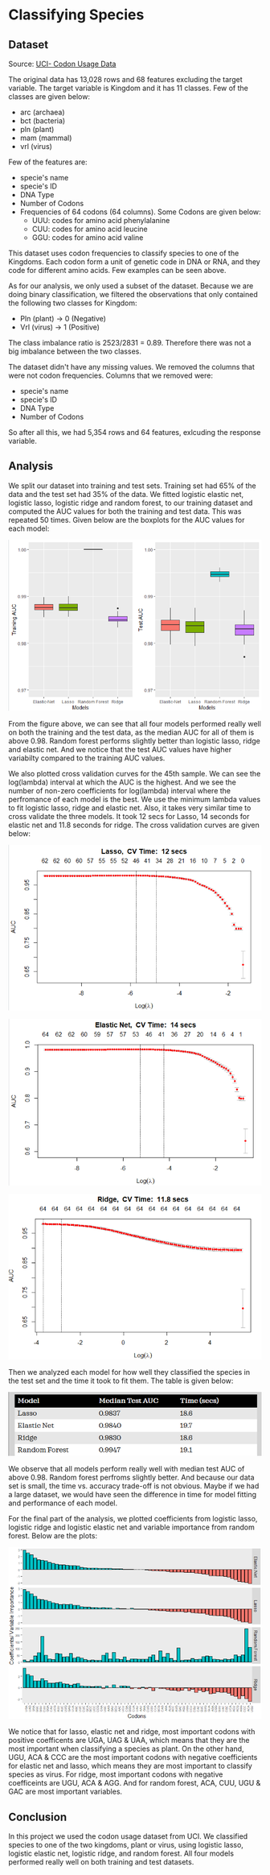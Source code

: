 # Classifying Species

## Dataset
 Source: [UCI- Codon Usage Data](https://archive.ics.uci.edu/ml/datasets/Codon+usage)

The original data has 13,028 rows and 68 features excluding the target variable. The target variable is Kingdom and it has 11 classes. Few of the classes are given below: 
 - arc (archaea)
 - bct (bacteria) 
 - pln (plant)  
 - mam (mammal) 
 - vrl (virus)

Few of the features are:
- specie's name
- specie's ID
- DNA Type
- Number of Codons
- Frequencies of 64 codons (64 columns). Some Codons are given below:  
    - UUU: codes for amino acid phenylalanine
    - CUU: codes for amino acid leucine
    - GGU: codes for amino acid valine

This dataset uses codon frequencies to classify species to one of the Kingdoms. Each codon form a unit of genetic code in DNA or RNA, and they code for different amino acids. Few examples can be seen above. 

As for our analysis, we only used a subset of the dataset. Because we are doing binary classification, we filtered the observations that only contained the following two classes for Kingdom: 
- Pln (plant) -> 0 (Negative)
- Vrl (virus) -> 1 (Positive)

The class imbalance ratio is 2523/2831 = 0.89. Therefore there was not a big imbalance between the two classes. 

The dataset didn't have any missing values. We removed the columns that were not codon frequencies. Columns that we removed were:
- specie's name
- specie's ID
- DNA Type
- Number of Codons

So after all this, we had 5,354 rows and 64 features, exlcuding the response variable. 
 
## Analysis
We split our dataset into training and test sets. Training set had 65% of the data and the test set had 35% of the data. We fitted logistic elastic net, logistic lasso, logistic ridge and random forest, to our training dataset and computed the AUC values for both the training and test data. This was repeated 50 times. Given below are the boxplots for the AUC values for each model:

![AUC](Images/AUC.png)

From the figure above, we can see that all four models performed really well on both the training and the test data, as the median AUC for all of them is above 0.98. Random forest performs slightly better than logistic lasso, ridge and elastic net. And we notice that the test AUC values have higher variabilty compared to the training AUC values. 

We also plotted cross validation curves for the 45th sample. We can see the log(lambda) interval at which the AUC is the highest. And we see the number of non-zero coefficients for log(lambda) interval where the perfromance of each model is the best. We use the minimum lambda values to fit logistic lasso, ridge and elastic net. Also, it takes very similar time to cross validate the three models. It took 12 secs for Lasso, 14 seconds for elastic net and 11.8 seconds for ridge. The cross validation curves are given below:

![Lasso](Images/Lasso.png)

![Elastic Net](Images/ElasticNet.png)

![Ridge](Images/Ridge.png)

Then we analyzed each model for how well they classified the species in the test set and the time it took to fit them. The table is given below: 

![Time Vs. Accuracy](Images/Time.png)

We observe that all models perform really well with median test AUC of above 0.98. Random forest perfroms slightly better. And because our data set is small, the time vs. accuracy trade-off is not obvious. Maybe if we had a large dataset, we would have seen the difference in time for model fitting and performance of each model. 

For the final part of the analysis, we plotted coefficients from logistic lasso, logistic ridge and logistic elastic net and variable importance from random forest. Below are the plots:

![Coefficients](Images/coefficients.png)

We notice that for lasso, elastic net and ridge, most important codons with  positive coefficents are UGA, UAG & UAA, which means that they are the most important when classifying a species as plant. On the other hand, UGU, ACA & CCC are the most important codons with negative coefficients for elastic net and lasso, which means they are most important to classify species as virus. For ridge, most important codons with negative coefficeints are UGU, ACA & AGG. And for random forest, ACA, CUU, UGU & GAC are most important variables. 

## Conclusion
In this project we used the codon usage dataset from UCI. We classified species to one of the two kingdoms, plant or virus, using logistic lasso, logistic elastic net, logistic ridge, and random forest. All four models performed really well on both training and test datasets.  
